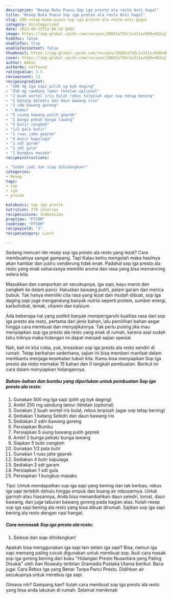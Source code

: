 ```yaml
---
description: "Resep Buka Puasa Sop iga presto ala resto Anti Gagal"
title: "Resep Buka Puasa Sop iga presto ala resto Anti Gagal"
slug: 499-resep-buka-puasa-sop-iga-presto-ala-resto-anti-gagal
category: Uncategorized
date: 2022-04-15T22:06:19.848Z
image: https://img-global.cpcdn.com/recipes/28681af93c1a311e/680x482cq70/sop-iga-presto-ala-resto-foto-resep-utama.jpg
hideToc: false
enableToc: true
enableTocContent: false
thumbnail: https://img-global.cpcdn.com/recipes/28681af93c1a311e/680x482cq70/sop-iga-presto-ala-resto-foto-resep-utama.jpg
cover: https://img-global.cpcdn.com/recipes/28681af93c1a311e/680x482cq70/sop-iga-presto-ala-resto-foto-resep-utama.jpg
author: Admin
authorAv: notfound
ratingvalue: 3.5
reviewcount: 13
recipeingredient:
- "500 mg Iga sapi pilih yg byk daging"
- "250 mg sandung lamur tetelan optional"
- "2 buah wortel iris bulat rebus terpisah agar sop tetap bening"
- "1 batang Seledri dan daun bawang iris"
- "2 sdm bawang goreng"
- " Bumbu"
- "5 siung bawang putih geprek"
- "2 bunga pekak bunga lawang"
- "5 butir cengkeh"
- "1/2 pala butir"
- "1 ruas jahe geprek"
- "4 butir kapulaga"
- "2 sdt garam"
- "1 sdt gula"
- "1 bungkus masako"
recipeinstructions:

- "Sudah jadi dan siap dihidangkan!"
categories:
- Resep
tags:
- sop
- iga
- presto

katakunci: sop iga presto 
nutrition: 270 calories
recipecuisine: Indonesian
preptime: "PT29M"
cooktime: "PT50M"
recipeyield: "3"
recipecategory: Lunch

---
```



Sedang mencari ide resep sop iga presto ala resto yang lezat? Cara membuatnya sangat gampang. Tapi Kalau keliru mengolah maka hasilnya akan hambar dan justru cenderung tidak enak. Padahal sop iga presto ala resto yang enak seharusnya memiliki aroma dan rasa yang bisa memancing selera kita.


Masukkan dan campurkan air secukupnya, iga sapi, kayu manis dan cengkeh ke dalam panci. Haluskan bawang putih, palam garam dan merica bubuk. Tak hanya memiliki cita rasa yang lezat dan mudah dibuat, sop iga daging sapi juga mengandung banyak nutrisi seperti protein, sumber energi, karbohidrat, lemak, vitamin dan kalsium.

Ada beberapa hal yang sedikit banyak mempengaruhi kualitas rasa dari sop iga presto ala resto, pertama dari jenis bahan, lalu pemilihan bahan segar hingga cara membuat dan menyajikannya. Tak perlu pusing jika mau menyiapkan sop iga presto ala resto yang enak di rumah, karena asal sudah tahu triknya maka hidangan ini dapat menjadi sajian spesial.


Nah, kali ini kita coba, yuk, kreasikan sop iga presto ala resto sendiri di rumah. Tetap berbahan sederhana, sajian ini bisa memberi manfaat dalam membantu menjaga kesehatan tubuh kita. Kamu bisa menyiapkan Sop iga presto ala resto memakai 15 bahan dan 0 langkah pembuatan. Berikut ini cara dalam menyiapkan hidangannya.

<!--inarticleads1-->

##### Bahan-bahan dan bumbu yang diperlukan untuk pembuatan Sop iga presto ala resto:

1. Gunakan 500 mg Iga sapi (pilih yg byk daging)
1. Ambil 250 mg sandung lamur /tetelan (optional)
1. Gunakan 2 buah wortel iris bulat, rebus terpisah (agar sop tetap bening)
1. Sediakan 1 batang Seledri dan daun bawang iris
1. Sediakan 2 sdm bawang goreng
1. Persiapkan  Bumbu
1. Persiapkan 5 siung bawang putih geprek
1. Ambil 2 bunga pekak/ bunga lawang
1. Siapkan 5 butir cengkeh
1. Gunakan 1/2 pala butir
1. Gunakan 1 ruas jahe geprek
1. Sediakan 4 butir kapulaga
1. Sediakan 2 sdt garam
1. Persiapkan 1 sdt gula
1. Persiapkan 1 bungkus masako


Tips: Untuk mendapatkan sup iga sapi yang bening dan tak berbau, rebus iga sapi terlebih dahulu hingga empuk dan buang air rebusannya. Untuk garnish atau hiasannya, Anda bisa menambahkan daun seledri, tomat, daun bawang, dan juga taburan bawang goreng pada bagian atas. Itulah resep sop iga sapi bening ala resto yang bisa dibuat dirumah. Sajikan sop iga sapi bening ala resto dengan nasi hangat. 

<!--inarticleads2-->

##### Cara memasak Sop iga presto ala resto:


1. Selesai dan siap dihidangkan!

Apakah bisa menggunakan iga sapi lain selain iga sapi? Bisa, namun iga sapi memang paling cocok digunakan untuk membuat sop. Ikuti cara masak sop iga goreng bening dari buku &#34;Hidangan Presto Nusantara yang Paling Disukai&#34; oleh Aan Roswaty terbitan Gramedia Pustaka Utama berikut. Baca juga: Cara Rebus Iga yang Benar Tanpa Panci Presto. Didihkan air secukupnya untuk merebus iga sapi. 

Gimana nih? Gampang kan? Itulah cara membuat sop iga presto ala resto yang bisa anda lakukan di rumah. Selamat menikmati
